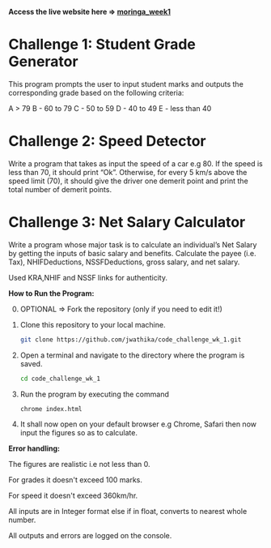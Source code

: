 **Access the live website here => [moringa_week1](https://jwathika.github.io/code_challenge_wk_1/)**

# Challenge 1: Student Grade Generator

This program prompts the user to input student marks and outputs the corresponding grade based on the following criteria:

A > 79
B - 60 to 79
C - 50 to 59
D - 40 to 49
E - less than 40

# Challenge 2: Speed Detector

Write a program that takes as input the speed of a car e.g 80. If the speed is less than 70, it should print “Ok”. Otherwise, for every 5 km/s above the speed limit (70), it should give the driver one demerit point and print the total number of demerit points.

# Challenge 3: Net Salary Calculator

Write a program whose major task is to calculate an individual’s Net Salary by getting the inputs of basic salary and benefits. Calculate the payee (i.e. Tax), NHIFDeductions, NSSFDeductions, gross salary, and net salary.

Used KRA,NHIF and NSSF links for authenticity.

**How to Run the Program:**

0. OPTIONAL => Fork the repository (only if you need to edit it!)

1. Clone this repository to your local machine.
   ```bash
   git clone https://github.com/jwathika/code_challenge_wk_1.git
   ```
2. Open a terminal and navigate to the directory where the program is saved.
   ```bash
   cd code_challenge_wk_1
   ```
3. Run the program by executing the command
   ```bash
   chrome index.html
   ```
4. It shall now open on your default browser e.g Chrome, Safari then now input the figures so as to calculate.

**Error handling:**

The figures are realistic i.e not less than 0.

For grades it doesn't exceed 100 marks.

For speed it doesn't exceed 360km/hr.

All inputs are in Integer format else if in float, converts to nearest whole number.

All outputs and errors are logged on the console.
